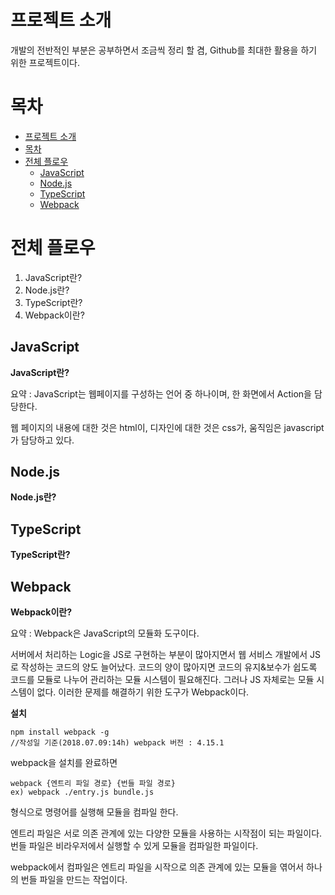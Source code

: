 # 프로젝트 소개
개발의 전반적인 부분은 공부하면서 조금씩 정리 할 겸, Github를 최대한 활용을 하기 위한 프로젝트이다.

# 목차
<!-- TOC -->

- [프로젝트 소개](#%ED%94%84%EB%A1%9C%EC%A0%9D%ED%8A%B8-%EC%86%8C%EA%B0%9C)
- [목차](#%EB%AA%A9%EC%B0%A8)
- [전체 플로우](#%EC%A0%84%EC%B2%B4-%ED%94%8C%EB%A1%9C%EC%9A%B0)
    - [JavaScript](#javascript)
    - [Node.js](#node.js)
    - [TypeScript](#typescript)
    - [Webpack](#webpack)
<!-- /TOC -->

# 전체 플로우
1. JavaScript란?
2. Node.js란?
3. TypeScript란?
4. Webpack이란?

## JavaScript
**JavaScript란?**

요약 : JavaScript는 웹페이지를 구성하는 언어 중 하나이며, 한 화면에서 Action을 담당한다.

웹 페이지의 내용에 대한 것은 html이, 디자인에 대한 것은 css가, 움직임은 javascript가 담당하고 있다.




## Node.js
**Node.js란?**

## TypeScript
**TypeScript란?**




## Webpack
**Webpack이란?**

요약 : Webpack은 JavaScript의 모듈화 도구이다.

서버에서 처리하는 Logic을 JS로 구현하는 부분이 많아지면서 웹 서비스 개발에서 JS로 작성하는 코드의 양도 늘어났다.
코드의 양이 많아지면 코드의 유지&보수가 쉽도록 코드를 모듈로 나누어 관리하는 모듈 시스템이 필요해진다.
그러나 JS 자체로는 모듈 시스템이 없다. 이러한 문제를 해결하기 위한 도구가 Webpack이다.

**설치**
```
npm install webpack -g 
//작성일 기준(2018.07.09:14h) webpack 버전 : 4.15.1
```

webpack을 설치를 완료하면
```
webpack {엔트리 파일 경로} {번들 파일 경로}
ex) webpack ./entry.js bundle.js
```
형식으로 명령어를 실행해 모듈을 컴파일 한다.

엔트리 파일은 서로 의존 관계에 있는 다양한 모듈을 사용하는 시작점이 되는 파일이다. 번들 파일은 비라우저에서 실행할 수 있게 모듈을 컴파일한 파일이다.

webpack에서 컴파일은 엔트리 파일을 시작으로 의존 관계에 있는 모듈을 엮어서 하나의 번들 파일을 만드는 작업이다.
